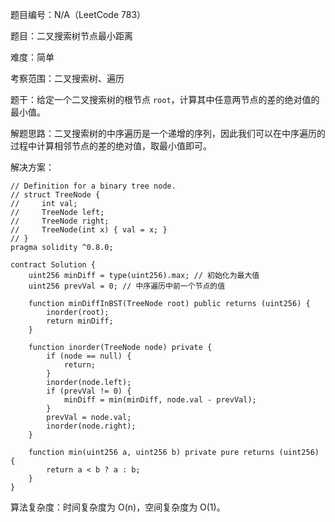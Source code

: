 题目编号：N/A（LeetCode 783）

题目：二叉搜索树节点最小距离

难度：简单

考察范围：二叉搜索树、遍历

题干：给定一个二叉搜索树的根节点 `root`，计算其中任意两节点的差的绝对值的最小值。

解题思路：二叉搜索树的中序遍历是一个递增的序列，因此我们可以在中序遍历的过程中计算相邻节点的差的绝对值，取最小值即可。

解决方案：

```solidity
// Definition for a binary tree node.
// struct TreeNode {
//     int val;
//     TreeNode left;
//     TreeNode right;
//     TreeNode(int x) { val = x; }
// }
pragma solidity ^0.8.0;

contract Solution {
    uint256 minDiff = type(uint256).max; // 初始化为最大值
    uint256 prevVal = 0; // 中序遍历中前一个节点的值

    function minDiffInBST(TreeNode root) public returns (uint256) {
        inorder(root);
        return minDiff;
    }

    function inorder(TreeNode node) private {
        if (node == null) {
            return;
        }
        inorder(node.left);
        if (prevVal != 0) {
            minDiff = min(minDiff, node.val - prevVal);
        }
        prevVal = node.val;
        inorder(node.right);
    }

    function min(uint256 a, uint256 b) private pure returns (uint256) {
        return a < b ? a : b;
    }
}
```

算法复杂度：时间复杂度为 O(n)，空间复杂度为 O(1)。